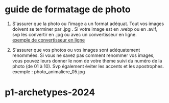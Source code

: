 # guide de formatage de photo

1. S'assurer que la photo ou l'image a un format adéquat. Tout vos images doivent se terminer par .jpg .
   Si votre image est en .webp ou en .avif, svp les convertir en .jpg ou avec un convertisseur en ligne. <br>
   [exemple de convertisseur en ligne](https://image.online-convert.com/fr/convertir-en-jpg)

2. S'assurer que vos photos ou vos images sont adéquatement renommées. Si vous ne savez pas comment renommer vos images,
   vous pouvez leurs donner le nom de votre theme suivi du numéro de la photo (de 01 à 10). Svp également éviter les accents et les apostrophes. <br>
   exemple : photo_animaliere_05.jpg 
# p1-archetypes-2024
